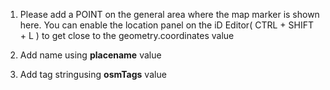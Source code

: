 1. Please add a POINT on the general area where the map marker is shown here. You can enable the location panel on the iD Editor( CTRL + SHIFT + L ) to get close to the geometry.coordinates value

2. Add name using **placename** value

3. Add tag stringusing **osmTags** value
